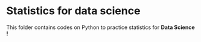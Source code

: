 <h1>Statistics for data science </h1>

This folder contains codes on Python to practice statistics for <b> Data Science ! </b>
